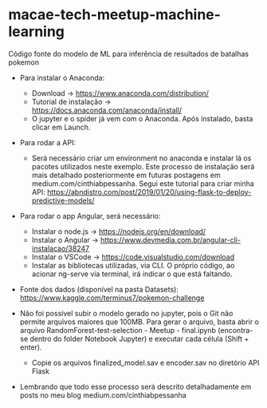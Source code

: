 # macae-tech-meetup-machine-learning
Código fonte do modelo de ML para inferência de resultados de batalhas pokemon

* Para instalar o Anaconda:</h1>
  * Download -> https://www.anaconda.com/distribution/
  * Tutorial de instalação -> https://docs.anaconda.com/anaconda/install/
  * O jupyter e o spider já vem com o Anaconda. Após instalado, basta clicar em Launch.

* Para rodar a API:
  * Será necessário criar um environment no anaconda e instalar lá os pacotes utilizados neste exemplo. Este processo de instalação será mais detalhado posteriormente em futuras postagens em medium.com/cinthiabpessanha. Segui este tutorial para criar minha API: https://abndistro.com/post/2019/01/20/using-flask-to-deploy-predictive-models/

* Para rodar o app Angular, será necessário:
  * Instalar o node.js -> https://nodejs.org/en/download/
  * Instalar o Angular -> https://www.devmedia.com.br/angular-cli-instalacao/38247
  * Instalar o VSCode -> https://code.visualstudio.com/download
  * Instalar as bibliotecas utilizadas, via CLI. O próprio código, ao acionar ng-serve via terminal, irá indicar o que está faltando. 

* Fonte dos dados (disponível na pasta Datasets): https://www.kaggle.com/terminus7/pokemon-challenge
* Não foi possível subir o modelo gerado no jupyter, pois o Git não permite arquivos maiores que 100MB. Para gerar o arquivo, basta abrir o arquivo RandomForest-test-selection - Meetup - final.ipynb (encontra-se dentro do folder Notebook Jupyter) e executar cada célula (Shift + enter). 
  * Copie os arquivos finalized_model.sav e encoder.sav no diretório API Flask
 
* Lembrando que todo esse processo será descrito detalhadamente em posts no meu blog medium.com/cinthiabpessanha
